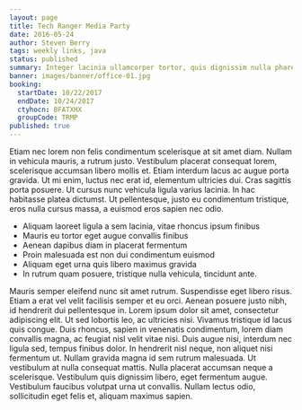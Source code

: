 ```yaml
---
layout: page
title: Tech Ranger Media Party
date: 2016-05-24
author: Steven Berry
tags: weekly links, java
status: published
summary: Integer lacinia ullamcorper tortor, quis dignissim nulla pharetra vitae.
banner: images/banner/office-01.jpg
booking:
  startDate: 10/22/2017
  endDate: 10/24/2017
  ctyhocn: BFATXHX
  groupCode: TRMP
published: true
---
```

Etiam nec lorem non felis condimentum scelerisque at sit amet diam. Nullam in vehicula mauris, a rutrum justo. Vestibulum placerat consequat lorem, scelerisque accumsan libero mollis et. Etiam interdum lacus ac augue porta gravida. Ut mi enim, luctus nec erat id, elementum ultricies dui. Cras sagittis porta posuere. Ut cursus nunc vehicula ligula varius lacinia. In hac habitasse platea dictumst. Ut pellentesque, justo eu condimentum tristique, eros nulla cursus massa, a euismod eros sapien nec odio.

* Aliquam laoreet ligula a sem lacinia, vitae rhoncus ipsum finibus
* Mauris eu tortor eget augue convallis finibus
* Aenean dapibus diam in placerat fermentum
* Proin malesuada est non dui condimentum euismod
* Aliquam eget urna quis libero maximus gravida
* In rutrum quam posuere, tristique nulla vehicula, tincidunt ante.

Mauris semper eleifend nunc sit amet rutrum. Suspendisse eget libero risus. Etiam a erat vel velit facilisis semper et eu orci. Aenean posuere justo nibh, id hendrerit dui pellentesque in. Lorem ipsum dolor sit amet, consectetur adipiscing elit. Ut sed lobortis leo, ac ultricies nisi. Vivamus tristique id lacus quis congue. Duis rhoncus, sapien in venenatis condimentum, lorem diam convallis magna, ac feugiat nisl velit vitae nisi. Duis augue nisi, interdum nec ligula sed, tempus finibus dolor. In hendrerit nisl neque, non aliquet nisi fermentum ut. Nullam gravida magna id sem rutrum malesuada. Ut vestibulum at nulla consequat mattis. Nulla placerat accumsan neque a scelerisque. Vestibulum quis dignissim libero, eget fermentum augue. Vestibulum faucibus volutpat urna ut convallis. Nullam lectus odio, sollicitudin eget felis et, aliquam maximus sapien.
